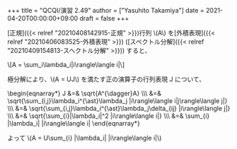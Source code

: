 +++
title = "QCQI/演習 2.49"
author = ["Yasuhito Takamiya"]
date = 2021-04-20T00:00:00+09:00
draft = false
+++

[正規]({{< relref "20210408142915-正規" >}})行列 \\(A\\) を[外積表現]({{< relref "20210406083525-外積表現" >}}) ([スペクトル分解]({{< relref "20210409154813-スヘクトル分解" >}})) すると、

\\[A = \sum\_i\lambda\_i|i\rangle\langle i|\\]

極分解により、\\(A = UJ\\) を満たす正の演算子の行列表現 J について、

\begin{eqnarray\*}
J &=& \sqrt{A^{\dagger}A} \\\\\\
  &=& \sqrt{\sum\_{i,j}\lambda\_i^{\ast}\lambda\_j |i\rangle\langle i|j\rangle\langle j|} \\\\\\
  &=& \sqrt{\sum\_{i,j}\lambda\_i^{\ast}\lambda\_j\delta\_{ij} |i\rangle\langle j|} \\\\\\
  &=& \sqrt{\sum\_{i}|\lambda\_i|^2 |i\rangle\langle i|} \\\\\\
  &=& \sum\_{i} |\lambda\_i| |i\rangle\langle i|
\end{eqnarray\*}

よって \\(A = U\sum\_{i} |\lambda\_i| |i\rangle\langle i|\\)
